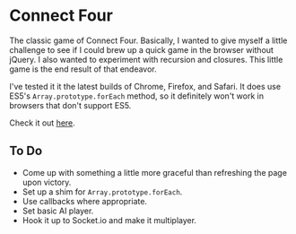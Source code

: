 # Connect Four

The classic game of Connect Four. Basically, I wanted to give myself a little challenge to see if I could brew up a quick game in the browser without jQuery. I also wanted to experiment with recursion and closures. This little game is the end result of that endeavor.

I've tested it it the latest builds of Chrome, Firefox, and Safari. It does use ES5's `Array.prototype.forEach` method, so it definitely won't work in browsers that don't support ES5.

Check it out [here](http://stevekinney.github.com/connect-four).

## To Do

* Come up with something a little more graceful than refreshing the page upon victory.
* Set up a shim for `Array.prototype.forEach`.
* Use callbacks where appropriate.
* Set basic AI player.
* Hook it up to Socket.io and make it multiplayer.
